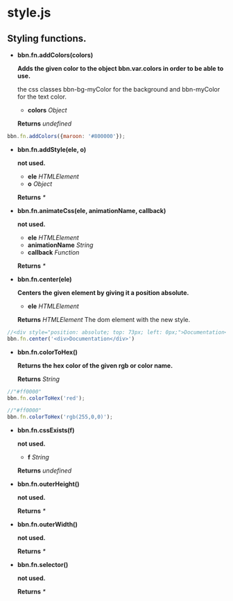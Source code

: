 # style.js

## Styling functions.

- **bbn.fn.addColors(colors)**

  __Adds the given color to the object bbn.var.colors in order to be able to use.__

  the css classes bbn-bg-myColor for the background and bbn-myColor for the text color.

  * __colors__ _Object_ 

  __Returns__ _undefined_ 


```javascript
bbn.fn.addColors({maroon: '#800000'});
```

- **bbn.fn.addStyle(ele, o)**

  __not used.__

  * __ele__ _HTMLElement_ 
  * __o__ _Object_ 

  __Returns__ _*_ 

- **bbn.fn.animateCss(ele, animationName, callback)**

  __not used.__

  * __ele__ _HTMLElement_ 
  * __animationName__ _String_ 
  * __callback__ _Function_ 

  __Returns__ _*_ 

- **bbn.fn.center(ele)**

  __Centers the given element by giving it a position absolute.__

  * __ele__ _HTMLElement_ 

  __Returns__ _HTMLElement_ The dom element with the new style.


```javascript
//<div style="position: absolute; top: 73px; left: 0px;">Documentation</div>
bbn.fn.center('<div>Documentation</div>')
```

- **bbn.fn.colorToHex()**

  __Returns the hex color of the given rgb or color name.__


  __Returns__ _String_ 


```javascript
//"#ff0000"
bbn.fn.colorToHex('red');
```



```javascript
//"#ff0000"
bbn.fn.colorToHex('rgb(255,0,0)');
```

- **bbn.fn.cssExists(f)**

  __not used.__

  * __f__ _String_ 

  __Returns__ _undefined_ 

- **bbn.fn.outerHeight()**

  __not used.__


  __Returns__ _*_ 

- **bbn.fn.outerWidth()**

  __not used.__


  __Returns__ _*_ 

- **bbn.fn.selector()**

  __not used.__


  __Returns__ _*_ 